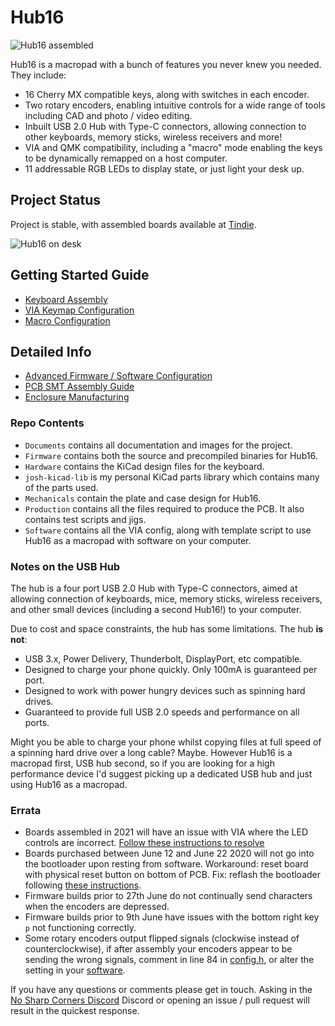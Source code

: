 # Hub16

![Hub16 assembled](Documents/imgs/new-header.JPG)

Hub16 is a macropad with a bunch of features you never knew you needed. They include:

- 16 Cherry MX compatible keys, along with switches in each encoder.
- Two rotary encoders, enabling intuitive controls for a wide range of tools including CAD and photo / video editing.
- Inbuilt USB 2.0 Hub with Type-C connectors, allowing connection to other keyboards, memory sticks, wireless receivers and more!
- VIA and QMK compatibility, including a "macro" mode enabling the keys to be dynamically remapped on a host computer.
- 11 addressable RGB LEDs to display state, or just light your desk up.

## Project Status

Project is stable, with assembled boards available at [Tindie](https://www.tindie.com/products/joshajohnson/hub16-programmable-macro-keyboard/).

![Hub16 on desk](Documents/imgs/all-the-cables.JPG)

## Getting Started Guide

- [Keyboard Assembly](Documents/keyboard-assembly.md)
- [VIA Keymap Configuration](Documents/via.md)
- [Macro Configuration](Documents/macro.md)

## Detailed Info

- [Advanced Firmware / Software Configuration](Documents/advanced-config.md)
- [PCB SMT Assembly Guide](Documents/pcba.md)
- [Enclosure Manufacturing](Documents/enclosure.md)

### Repo Contents

- `Documents` contains all documentation and images for the project.
- `Firmware` contains both the source and precompiled binaries for Hub16.
- `Hardware` contains the KiCad design files for the keyboard.
- `josh-kicad-lib` is my personal KiCad parts library which contains many of the parts used.
- `Mechanicals` contain the plate and case design for Hub16.
- `Production` contains all the files required to produce the PCB. It also contains test scripts and jigs.
- `Software` contains all the VIA config, along with template script to use Hub16 as a macropad with software on your computer.

### Notes on the USB Hub

The hub is a four port USB 2.0 Hub with Type-C connectors, aimed at allowing connection of keyboards, mice, memory sticks, wireless receivers, and other small devices (including a second Hub16!)  to your computer.

Due to cost and space constraints, the hub has some limitations. The hub **is not**:

- USB 3.x, Power Delivery, Thunderbolt, DisplayPort, etc compatible.
- Designed to charge your phone quickly. Only 100mA is guaranteed per port.
- Designed to work with power hungry devices such as spinning hard drives.
- Guaranteed to provide full USB 2.0 speeds and performance on all ports.

Might you be able to charge your phone whilst copying files at full speed of a spinning hard drive over a long cable? Maybe. However Hub16 is a macropad first, USB hub second, so if you are looking for a high performance device I'd suggest picking up a dedicated USB hub and just using Hub16 as a macropad.

### Errata

- Boards assembled in 2021 will have an issue with VIA where the LED controls are incorrect. [Follow these instructions to resolve](Documents/via.md)
- Boards purchased between June 12 and June 22 2020 will not go into the bootloader upon resting from software. Workaround: reset board with physical reset button on bottom of PCB. Fix: reflash the bootloader following [these instructions](Documents/advanced-config.md#Bootloader-Flashing).
- Firmware builds prior to 27th June do not continually send characters when the encoders are depressed.
- Firmware builds prior to 9th June have issues with the bottom right key `p` not functioning correctly.
- Some rotary encoders output flipped signals (clockwise instead of counterclockwise), if after assembly your encoders appear to be sending the wrong signals, comment in line 84 in [config.h](Firmware/hub16/config.h), or alter the setting in your [software](Software).

If you have any questions or comments please get in touch. Asking in the [No Sharp Corners Discord](nosharpcorners.com) Discord or opening an issue / pull request will result in the quickest response.
